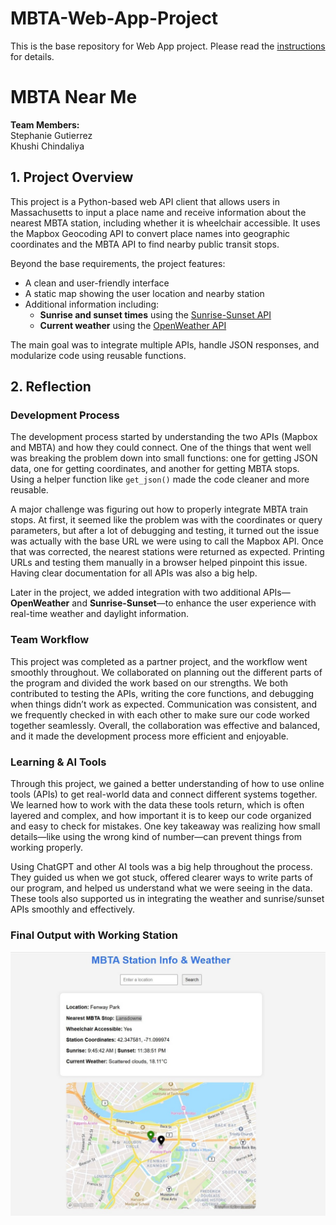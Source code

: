 # MBTA-Web-App-Project

This is the base repository for Web App project. Please read the [instructions](instructions.md) for details.

# MBTA Near Me

**Team Members:**  
Stephanie Gutierrez  
Khushi Chindaliya

## 1. Project Overview

This project is a Python-based web API client that allows users in Massachusetts to input a place name and receive information about the nearest MBTA station, including whether it is wheelchair accessible. It uses the Mapbox Geocoding API to convert place names into geographic coordinates and the MBTA API to find nearby public transit stops.

Beyond the base requirements, the project features:
- A clean and user-friendly interface
- A static map showing the user location and nearby station
- Additional information including:
  - **Sunrise and sunset times** using the [Sunrise-Sunset API](https://sunrise-sunset.org/api)
  - **Current weather** using the [OpenWeather API](https://openweathermap.org/api)

The main goal was to integrate multiple APIs, handle JSON responses, and modularize code using reusable functions.

## 2. Reflection

### Development Process

The development process started by understanding the two APIs (Mapbox and MBTA) and how they could connect. One of the things that went well was breaking the problem down into small functions: one for getting JSON data, one for getting coordinates, and another for getting MBTA stops. Using a helper function like `get_json()` made the code cleaner and more reusable.

A major challenge was figuring out how to properly integrate MBTA train stops. At first, it seemed like the problem was with the coordinates or query parameters, but after a lot of debugging and testing, it turned out the issue was actually with the base URL we were using to call the Mapbox API. Once that was corrected, the nearest stations were returned as expected. Printing URLs and testing them manually in a browser helped pinpoint this issue. Having clear documentation for all APIs was also a big help.

Later in the project, we added integration with two additional APIs—**OpenWeather** and **Sunrise-Sunset**—to enhance the user experience with real-time weather and daylight information.

### Team Workflow

This project was completed as a partner project, and the workflow went smoothly throughout. We collaborated on planning out the different parts of the program and divided the work based on our strengths. We both contributed to testing the APIs, writing the core functions, and debugging when things didn’t work as expected. Communication was consistent, and we frequently checked in with each other to make sure our code worked together seamlessly. Overall, the collaboration was effective and balanced, and it made the development process more efficient and enjoyable.

### Learning & AI Tools

Through this project, we gained a better understanding of how to use online tools (APIs) to get real-world data and connect different systems together. We learned how to work with the data these tools return, which is often layered and complex, and how important it is to keep our code organized and easy to check for mistakes. One key takeaway was realizing how small details—like using the wrong kind of number—can prevent things from working properly.

Using ChatGPT and other AI tools was a big help throughout the process. They guided us when we got stuck, offered clearer ways to write parts of our program, and helped us understand what we were seeing in the data. These tools also supported us in integrating the weather and sunrise/sunset APIs smoothly and effectively.

### Final Output with Working Station
![Working result after fixing the base URL](static/image.jpg)
